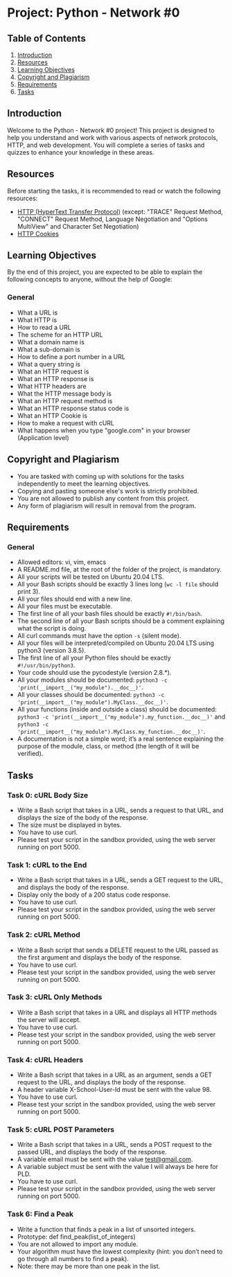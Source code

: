 # Project: Python - Network #0

## Table of Contents
1. [Introduction](#introduction)
2. [Resources](#resources)
3. [Learning Objectives](#learning-objectives)
4. [Copyright and Plagiarism](#copyright-and-plagiarism)
5. [Requirements](#requirements)
6. [Tasks](#tasks)

## Introduction
Welcome to the Python - Network #0 project! This project is designed to help you understand and work with various aspects of network protocols, HTTP, and web development. You will complete a series of tasks and quizzes to enhance your knowledge in these areas.

## Resources
Before starting the tasks, it is recommended to read or watch the following resources:
- [HTTP (HyperText Transfer Protocol)](https://en.wikipedia.org/wiki/Hypertext_Transfer_Protocol) (except: "TRACE" Request Method, "CONNECT" Request Method, Language Negotiation and "Options MultiView" and Character Set Negotiation)
- [HTTP Cookies](https://developer.mozilla.org/en-US/docs/Web/HTTP/Cookies)

## Learning Objectives
By the end of this project, you are expected to be able to explain the following concepts to anyone, without the help of Google:

### General
- What a URL is
- What HTTP is
- How to read a URL
- The scheme for an HTTP URL
- What a domain name is
- What a sub-domain is
- How to define a port number in a URL
- What a query string is
- What an HTTP request is
- What an HTTP response is
- What HTTP headers are
- What the HTTP message body is
- What an HTTP request method is
- What an HTTP response status code is
- What an HTTP Cookie is
- How to make a request with cURL
- What happens when you type "google.com" in your browser (Application level)

## Copyright and Plagiarism
- You are tasked with coming up with solutions for the tasks independently to meet the learning objectives.
- Copying and pasting someone else's work is strictly prohibited.
- You are not allowed to publish any content from this project.
- Any form of plagiarism will result in removal from the program.

## Requirements
### General
- Allowed editors: vi, vim, emacs
- A README.md file, at the root of the folder of the project, is mandatory.
- All your scripts will be tested on Ubuntu 20.04 LTS.
- All your Bash scripts should be exactly 3 lines long (`wc -l file` should print 3).
- All your files should end with a new line.
- All your files must be executable.
- The first line of all your bash files should be exactly `#!/bin/bash`.
- The second line of all your Bash scripts should be a comment explaining what the script is doing.
- All curl commands must have the option `-s` (silent mode).
- All your files will be interpreted/compiled on Ubuntu 20.04 LTS using python3 (version 3.8.5).
- The first line of all your Python files should be exactly `#!/usr/bin/python3`.
- Your code should use the pycodestyle (version 2.8.*).
- All your modules should be documented: `python3 -c 'print(__import__("my_module").__doc__)'`.
- All your classes should be documented: `python3 -c 'print(__import__("my_module").MyClass.__doc__)'`.
- All your functions (inside and outside a class) should be documented: `python3 -c 'print(__import__("my_module").my_function.__doc__)'` and `python3 -c 'print(__import__("my_module").MyClass.my_function.__doc__)'`.
- A documentation is not a simple word; it’s a real sentence explaining the purpose of the module, class, or method (the length of it will be verified).

## Tasks
### Task 0: cURL Body Size
- Write a Bash script that takes in a URL, sends a request to that URL, and displays the size of the body of the response.
- The size must be displayed in bytes.
- You have to use curl.
- Please test your script in the sandbox provided, using the web server running on port 5000.

### Task 1: cURL to the End
- Write a Bash script that takes in a URL, sends a GET request to the URL, and displays the body of the response.
- Display only the body of a 200 status code response.
- You have to use curl.
- Please test your script in the sandbox provided, using the web server running on port 5000.

### Task 2: cURL Method
- Write a Bash script that sends a DELETE request to the URL passed as the first argument and displays the body of the response.
- You have to use curl.
- Please test your script in the sandbox provided, using the web server running on port 5000.

### Task 3: cURL Only Methods
- Write a Bash script that takes in a URL and displays all HTTP methods the server will accept.
- You have to use curl.
- Please test your script in the sandbox provided, using the web server running on port 5000.

### Task 4: cURL Headers
- Write a Bash script that takes in a URL as an argument, sends a GET request to the URL, and displays the body of the response.
- A header variable X-School-User-Id must be sent with the value 98.
- You have to use curl.
- Please test your script in the sandbox provided, using the web server running on port 5000.

### Task 5: cURL POST Parameters
- Write a Bash script that takes in a URL, sends a POST request to the passed URL, and displays the body of the response.
- A variable email must be sent with the value test@gmail.com.
- A variable subject must be sent with the value I will always be here for PLD.
- You have to use curl.
- Please test your script in the sandbox provided, using the web server running on port 5000.

### Task 6: Find a Peak
- Write a function that finds a peak in a list of unsorted integers.
- Prototype: def find_peak(list_of_integers)
- You are not allowed to import any module.
- Your algorithm must have the lowest complexity (hint: you don’t need to go through all numbers to find a peak).
- Note: there may be more than one peak in the list.


